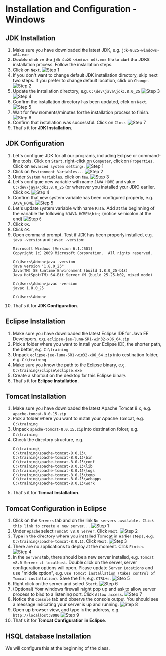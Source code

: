 # Installation and Configuration - Windows

## JDK Installation
1. Make sure you have downloaded the latest JDK, e.g. `jdk-8u25-windows-x64.exe`
2. Double click on the `jdk-8u25-windows-x64.exe` file to start the JDK8 installation process. Follow the installation steps.
3. Click on `Next`.
![Step 1](https://raw.github.com/javaclinic/lab-setup-spring/master/screenshots/java_01.png)
4. If you don't want to change default JDK installation directory, skip next two steps. If you prefer to change default location, click on `Change`.
![Step 2](https://raw.github.com/javaclinic/lab-setup-spring/master/screenshots/java_02.png)
5. Update the installation directory, e.g. `C:\dev\java\jdk1.8.0_25`
![Step 3](https://raw.github.com/javaclinic/lab-setup-spring/master/screenshots/java_03.png)
![Step 4](https://raw.github.com/javaclinic/lab-setup-spring/master/screenshots/java_04.png)
6. Confirm the installation directory has been updated, click on `Next`.
![Step 5](https://raw.github.com/javaclinic/lab-setup-spring/master/screenshots/java_05.png)
7. Wait for few moments/minutes for the installation process to finish.
![Step 6](https://raw.github.com/javaclinic/lab-setup-spring/master/screenshots/java_06.png)
8. Confirm that installation was successful. Click on `Close`.
![Step 7](https://raw.github.com/javaclinic/lab-setup-spring/master/screenshots/java_07.png)
9. That's it for **JDK Installation**.

## JDK Configuration
1. Let's configure JDK for all our programs, including Eclipse or command-line tools. Click on `Start`, right-click on `Computer`, click on `Properties`. Click on `Advanced system settings`.
![Step 1](https://raw.github.com/javaclinic/lab-setup-spring/master/screenshots/java_config_01.png)
2. Click on `Environment Variables...`
![Step 2](https://raw.github.com/javaclinic/lab-setup-spring/master/screenshots/java_config_02.png)
3. Under `System Variables`, click on `New`.
![Step 3](https://raw.github.com/javaclinic/lab-setup-spring/master/screenshots/java_config_03.png)
4. Let's configure new variable with name `JAVA_HOME` and value `C:\dev\java\jdk1.8.0_25` (or wherever you installed your JDK) earlier. Click `OK`.
![Step 4](https://raw.github.com/javaclinic/lab-setup-spring/master/screenshots/java_config_04.png)
5. Confirm that new system variable has been configured properly, e.g. `JAVA_HOME`.
![Step 5](https://raw.github.com/javaclinic/lab-setup-spring/master/screenshots/java_config_05.png)
6. Let's update system variable with name `Path`. Add at the beginning of the variable the following `%JAVA_HOME%\bin;` (notice semicolon at the end)
![Step 6](https://raw.github.com/javaclinic/lab-setup-spring/master/screenshots/java_config_06.png)
7. Click `OK`.
8. Click `OK`.
9. Open command prompt. Test if JDK has been properly installed, e.g. `java -version` and `javac -version`:
    ```
    Microsoft Windows [Version 6.1.7601]
    Copyright (c) 2009 Microsoft Corporation.  All rights reserved.
    
    C:\Users\Admin>java -version
    java version "1.8.0_25"
    Java(TM) SE Runtime Environment (build 1.8.0_25-b18)
    Java HotSpot(TM) 64-Bit Server VM (build 25.25-b02, mixed mode)
    
    C:\Users\Admin>javac -version
    javac 1.8.0_25
    
    C:\Users\Admin>
    ```
10. That's it for **JDK Configuration**.

## Eclipse Installation
1. Make sure you have downloaded the latest Eclipse IDE for Java EE Developers, e.g. `eclipse-jee-luna-SR1-win32-x86_64.zip`
2. Pick a folder where you want to install your Eclipse IDE, the shorter path, the better, e.g. `C:\training`
3. Unpack `eclipse-jee-luna-SR1-win32-x86_64.zip` into destination folder, e.g. `C:\training`
4. Make sure you know the path to the Eclipse binary, e.g. `C:\training\eclipse\eclipse.exe`
5. Create a shortcut on the desktop for this Eclipse binary.
6. That's it for **Eclipse Installation**.

## Tomcat Installation
1. Make sure you have downloaded the latest Apache Tomcat 8.x, e.g. `apache-tomcat-8.0.15.zip`
2. Pick a folder where you want to install your Apache Tomcat, e.g. `C:\training`
3. Unpack `apache-tomcat-8.0.15.zip` into destination folder, e.g. `C:\training`
4. Check the directory structure, e.g. 
    ```
    C:\training\
    C:\training\apache-tomcat-8.0.15\
    C:\training\apache-tomcat-8.0.15\bin
    C:\training\apache-tomcat-8.0.15\conf
    C:\training\apache-tomcat-8.0.15\lib
    C:\training\apache-tomcat-8.0.15\logs
    C:\training\apache-tomcat-8.0.15\temp
    C:\training\apache-tomcat-8.0.15\webapps
    C:\training\apache-tomcat-8.0.15\work
    ```
5. That's it for **Tomcat Installation**.

## Tomcat Configuration in Eclipse
1. Click on the `Servers` tab and on the link `No servers available. Click this link to create a new server...`
  ![Step 1](https://raw.github.com/javaclinic/lab-setup-spring/master/screenshots/eclipse_tomcat_configuration_01.png)
2. Under `Apache` select `Tomcat v8.0 Server`. Click `Next`.
  ![Step 2](https://raw.github.com/javaclinic/lab-setup-spring/master/screenshots/eclipse_tomcat_configuration_02.png)
3. Type in the directory where you installed Tomcat in earlier steps, e.g. `C:\training\apache-tomcat-8.0.15`. Click `Next`.
  ![Step 3](https://raw.github.com/javaclinic/lab-setup-spring/master/screenshots/eclipse_tomcat_configuration_03.png)
4. There are no applications to deploy at the moment. Click `Finish`.
  ![Step 4](https://raw.github.com/javaclinic/lab-setup-spring/master/screenshots/eclipse_tomcat_configuration_04.png)
5. In the `Servers` tab, there should be a new server installed, e.g. `Tomcat v8.0 Server at localhost`. Double click on the server, server configuration options will open. Please update `Server Locations` and use "middle option", e.g. `Use Tomcat installation (takes control of Tomcat installation)`. Save the file, e.g. `CTRL+s`.
  ![Step 5](https://raw.github.com/javaclinic/lab-setup-spring/master/screenshots/eclipse_tomcat_configuration_05.png)
6. Right click on the server and select `Start`.
    ![Step 6](https://raw.github.com/javaclinic/lab-setup-spring/master/screenshots/eclipse_tomcat_configuration_06.png)
7. (Optional) Your windows firewall might pop up and ask to allow server process to bind to a listening port. Click `Allow access`.
  ![Step 7](https://raw.github.com/javaclinic/lab-setup-spring/master/screenshots/eclipse_tomcat_configuration_07.png)
8. Notice the `Console` tab and observe the console output. You should see a message indicating your server is up and running.
  ![Step 8](https://raw.github.com/javaclinic/lab-setup-spring/master/screenshots/eclipse_tomcat_configuration_08.png)
9. Open up browser view, and type in the address, e.g. `http://localhost:8080`
  ![Step 9](https://raw.github.com/javaclinic/lab-setup-spring/master/screenshots/eclipse_tomcat_configuration_09.png)
10. That's it for **Tomcat Configuration in Eclipse**.


## HSQL database Installation
We will configure this at the beginning of the class.


